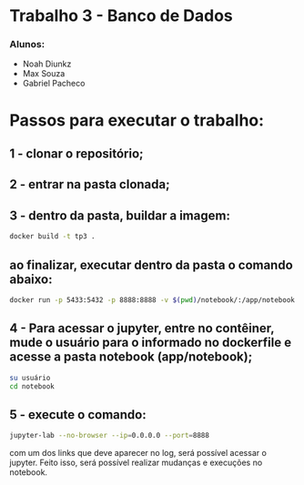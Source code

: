 # **Trabalho 3 - Banco de Dados**

### **Alunos:**
- Noah Diunkz
- Max Souza
- Gabriel Pacheco



# Passos para executar o trabalho:
## 1 - clonar o repositório;
## 2 - entrar na pasta clonada;
## 3 - dentro da pasta, buildar a imagem:

```bash
docker build -t tp3 .
```
## ao finalizar, executar dentro da pasta o comando abaixo:
```bash
docker run -p 5433:5432 -p 8888:8888 -v $(pwd)/notebook/:/app/notebook tp3
```

## 4 - Para acessar o jupyter, entre no contêiner, mude o usuário para o informado no dockerfile e acesse a pasta notebook (app/notebook);

```bash
su usuário
cd notebook
```

## 5 - execute o comando:

```bash
jupyter-lab --no-browser --ip=0.0.0.0 --port=8888
```

com um dos links que deve aparecer no log, será possível acessar o jupyter. Feito isso, será possível realizar mudanças e execuções no notebook.